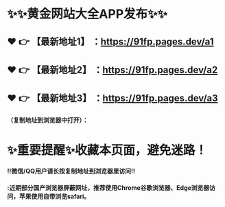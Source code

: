 # :sparkles::sparkles:黄金网站大全APP发布:sparkles::sparkles:

 :heart: :point_right: 【最新地址1】 ：https://91fp.pages.dev/a1
 ------
 :heart: :point_right: 【最新地址2】 ：https://91fp.pages.dev/a2
 ------
 :heart: :point_right: 【最新地址3】 ：https://91fp.pages.dev/a3
 ------


#### （复制地址到浏览器中打开）：
# :sparkles:重要提醒:sparkles:收藏本页面，避免迷路！
#### ‼️微信/QQ用户请长按复制地址到浏览器里访问‼
#### :近期部分国产浏览器屏蔽网址，推荐使用Chrome谷歌浏览器、Edge浏览器访问，苹果使用自带浏览safari。

